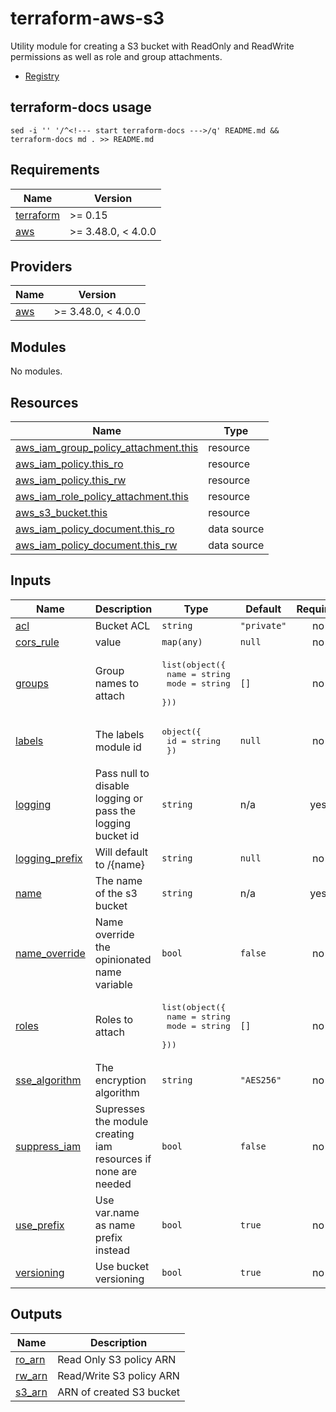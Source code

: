 # terraform-aws-s3

Utility module for creating a S3 bucket with ReadOnly and ReadWrite permissions as well as role and group attachments.

- [Registry](https://registry.terraform.io/modules/OmniTeqSource/s3/aws/latest)

## terraform-docs usage

`sed -i '' '/^<!--- start terraform-docs --->/q' README.md && terraform-docs md . >> README.md`

<!--- start terraform-docs --->

## Requirements

| Name                                                                     | Version            |
| ------------------------------------------------------------------------ | ------------------ |
| <a name="requirement_terraform"></a> [terraform](#requirement_terraform) | >= 0.15            |
| <a name="requirement_aws"></a> [aws](#requirement_aws)                   | >= 3.48.0, < 4.0.0 |

## Providers

| Name                                             | Version            |
| ------------------------------------------------ | ------------------ |
| <a name="provider_aws"></a> [aws](#provider_aws) | >= 3.48.0, < 4.0.0 |

## Modules

No modules.

## Resources

| Name                                                                                                                                            | Type        |
| ----------------------------------------------------------------------------------------------------------------------------------------------- | ----------- |
| [aws_iam_group_policy_attachment.this](https://registry.terraform.io/providers/hashicorp/aws/latest/docs/resources/iam_group_policy_attachment) | resource    |
| [aws_iam_policy.this_ro](https://registry.terraform.io/providers/hashicorp/aws/latest/docs/resources/iam_policy)                                | resource    |
| [aws_iam_policy.this_rw](https://registry.terraform.io/providers/hashicorp/aws/latest/docs/resources/iam_policy)                                | resource    |
| [aws_iam_role_policy_attachment.this](https://registry.terraform.io/providers/hashicorp/aws/latest/docs/resources/iam_role_policy_attachment)   | resource    |
| [aws_s3_bucket.this](https://registry.terraform.io/providers/hashicorp/aws/latest/docs/resources/s3_bucket)                                     | resource    |
| [aws_iam_policy_document.this_ro](https://registry.terraform.io/providers/hashicorp/aws/latest/docs/data-sources/iam_policy_document)           | data source |
| [aws_iam_policy_document.this_rw](https://registry.terraform.io/providers/hashicorp/aws/latest/docs/data-sources/iam_policy_document)           | data source |

## Inputs

| Name                                                                        | Description                                                    | Type                                                                 | Default     | Required |
| --------------------------------------------------------------------------- | -------------------------------------------------------------- | -------------------------------------------------------------------- | ----------- | :------: |
| <a name="input_acl"></a> [acl](#input_acl)                                  | Bucket ACL                                                     | `string`                                                             | `"private"` |    no    |
| <a name="input_cors_rule"></a> [cors_rule](#input_cors_rule)                | value                                                          | `map(any)`                                                           | `null`      |    no    |
| <a name="input_groups"></a> [groups](#input_groups)                         | Group names to attach                                          | <pre>list(object({<br> name = string<br> mode = string<br> }))</pre> | `[]`        |    no    |
| <a name="input_labels"></a> [labels](#input_labels)                         | The labels module id                                           | <pre>object({<br> id = string<br> })</pre>                           | `null`      |    no    |
| <a name="input_logging"></a> [logging](#input_logging)                      | Pass null to disable logging or pass the logging bucket id     | `string`                                                             | n/a         |   yes    |
| <a name="input_logging_prefix"></a> [logging_prefix](#input_logging_prefix) | Will default to /{name}                                        | `string`                                                             | `null`      |    no    |
| <a name="input_name"></a> [name](#input_name)                               | The name of the s3 bucket                                      | `string`                                                             | n/a         |   yes    |
| <a name="input_name_override"></a> [name_override](#input_name_override)    | Name override the opinionated name variable                    | `bool`                                                               | `false`     |    no    |
| <a name="input_roles"></a> [roles](#input_roles)                            | Roles to attach                                                | <pre>list(object({<br> name = string<br> mode = string<br> }))</pre> | `[]`        |    no    |
| <a name="input_sse_algorithm"></a> [sse_algorithm](#input_sse_algorithm)    | The encryption algorithm                                       | `string`                                                             | `"AES256"`  |    no    |
| <a name="input_suppress_iam"></a> [suppress_iam](#input_suppress_iam)       | Supresses the module creating iam resources if none are needed | `bool`                                                               | `false`     |    no    |
| <a name="input_use_prefix"></a> [use_prefix](#input_use_prefix)             | Use var.name as name prefix instead                            | `bool`                                                               | `true`      |    no    |
| <a name="input_versioning"></a> [versioning](#input_versioning)             | Use bucket versioning                                          | `bool`                                                               | `true`      |    no    |

## Outputs

| Name                                                  | Description              |
| ----------------------------------------------------- | ------------------------ |
| <a name="output_ro_arn"></a> [ro_arn](#output_ro_arn) | Read Only S3 policy ARN  |
| <a name="output_rw_arn"></a> [rw_arn](#output_rw_arn) | Read/Write S3 policy ARN |
| <a name="output_s3_arn"></a> [s3_arn](#output_s3_arn) | ARN of created S3 bucket |
